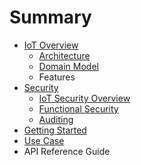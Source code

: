 # Summary

* [IoT Overview](README.md)
   * [Architecture](iot_architecture.md)
   * [Domain Model](iot_domain_model.md)
   * Features
* [Security](iot_security.md)
   * [IoT Security Overview](iot_security_overview.md)
   * [Functional Security](functional_security.md)
   * [Auditing](auditing.md)
* [Getting Started](getting_started.md)
* [Use Case](iot_use_case.md)
* API Reference Guide

